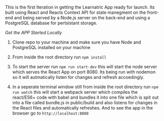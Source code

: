 This is the first Iteration in getting the Learnatric App ready for launch. Its  built using React and Reacts Context API for state manegment on the front-end and being served by a Node.js server on the back-end and using a PostgreSQL database for pertsistant storage.


*Get the APP Started Locally*

1. Clone repo to your machine and make sure you have Node and PostgreSQL installed on your machine

2. From inside the root directory run `npm install`

3. To start the server run `npm run start-dev` this will start the node server which serves the React App on port 8080. Its being run with nodemon so it will autmatically listen for changes and refresh accoedingly.

4. In a seperate terminal window still from inside the root directory run `npm run watch` this will start a webpack server which compiles the react/ES6+ code with babel and bundles it into one file which is spit out into a file called bundle.js in public/build and also listens for changes in the React files and automatically refreshes. And to see the app in the browser go to `http://localhost:8080`
